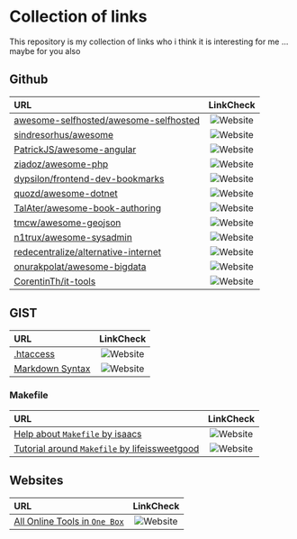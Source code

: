 # Collection of links

This repository is my collection of links who i think it is interesting for me ... maybe for you also

## Github

|URL|LinkCheck|
|:----|:----:|
|[awesome-selfhosted/awesome-selfhosted](https://github.com/awesome-selfhosted/awesome-selfhosted) | ![Website](https://img.shields.io/website?label=Link&style=flat-square&down_color=red&down_message=down&up_color=gree&up_message=available&url=https%3A%2F%2Fgithub.com/awesome-selfhosted/awesome-selfhosted)
|[sindresorhus/awesome](https://github.com/sindresorhus/awesome) | ![Website](https://img.shields.io/website?label=Link&style=flat-square&down_color=red&down_message=down&up_color=gree&up_message=available&url=https%3A%2F%2Fgithub.com/sindresorhus/awesome)
|[PatrickJS/awesome-angular](https://github.com/PatrickJS/awesome-angular) | ![Website](https://img.shields.io/website?label=Link&style=flat-square&down_color=red&down_message=down&up_color=gree&up_message=available&url=https%3A%2F%2Fgithub.com/PatrickJS/awesome-angular)
|[ziadoz/awesome-php](https://github.com/ziadoz/awesome-php) | ![Website](https://img.shields.io/website?label=Link&style=flat-square&down_color=red&down_message=down&up_color=gree&up_message=available&url=https%3A%2F%2Fgithub.com/ziadoz/awesome-php)
|[dypsilon/frontend-dev-bookmarks](https://github.com/dypsilon/frontend-dev-bookmarks) | ![Website](https://img.shields.io/website?label=Link&style=flat-square&down_color=red&down_message=down&up_color=gree&up_message=available&url=https%3A%2F%2Fgithub.com/dypsilon/frontend-dev-bookmarks)
|[quozd/awesome-dotnet](https://github.com/quozd/awesome-dotnet) | ![Website](https://img.shields.io/website?label=Link&style=flat-square&down_color=red&down_message=down&up_color=gree&up_message=available&url=https%3A%2F%2Fgithub.com/quozd/awesome-dotnet)
|[TalAter/awesome-book-authoring](https://github.com/TalAter/awesome-book-authoring) | ![Website](https://img.shields.io/website?label=Link&style=flat-square&down_color=red&down_message=down&up_color=gree&up_message=available&url=https%3A%2F%2Fgithub.com/TalAter/awesome-book-authoring)
|[tmcw/awesome-geojson](https://github.com/tmcw/awesome-geojson) | ![Website](https://img.shields.io/website?label=Link&style=flat-square&down_color=red&down_message=down&up_color=gree&up_message=available&url=https%3A%2F%2Fgithub.com/tmcw/awesome-geojson)
|[n1trux/awesome-sysadmin](https://github.com/n1trux/awesome-sysadmin) | ![Website](https://img.shields.io/website?label=Link&style=flat-square&down_color=red&down_message=down&up_color=gree&up_message=available&url=https%3A%2F%2Fgithub.com/n1trux/awesome-sysadmin)
|[redecentralize/alternative-internet](https://github.com/redecentralize/alternative-internet) | ![Website](https://img.shields.io/website?label=Link&style=flat-square&down_color=red&down_message=down&up_color=gree&up_message=available&url=https%3A%2F%2Fgithub.com/redecentralize/alternative-internet)
|[onurakpolat/awesome-bigdata](https://github.com/onurakpolat/awesome-bigdata) | ![Website](https://img.shields.io/website?label=Link&style=flat-square&down_color=red&down_message=down&up_color=gree&up_message=available&url=https%3A%2F%2Fgithub.com/onurakpolat/awesome-bigdata)
|[CorentinTh/it-tools](https://github.com/CorentinTh/it-tools) | ![Website](https://img.shields.io/website?label=Link&style=flat-square&down_color=red&down_message=down&up_color=gree&up_message=available&url=https%3A%2F%2Fgithub.com/CorentinTh/it-tools)

## GIST

|URL|LinkCheck|
|:----|:----:|
|[.htaccess](https://gist.github.com/ScottPhillips/1721489) | ![Website](https://img.shields.io/website?label=Link&style=flat-square&down_color=red&down_message=down&up_color=gree&up_message=available&url=https%3A%2F%2Fgist.github.com/ScottPhillips/1721489)
|[Markdown Syntax](https://gist.github.com/VEnis/7465176) | ![Website](https://img.shields.io/website?label=Link&style=flat-square&down_color=red&down_message=down&up_color=gree&up_message=available&url=https%3A%2F%2Fgist.github.com/VEnis/7465176)

### Makefile

|URL|LinkCheck|
|:----|:----:|
|[Help about `Makefile` by isaacs](https://gist.github.com/isaacs/62a2d1825d04437c6f08) | ![Website](https://img.shields.io/website?label=Link&style=flat-square&down_color=red&down_message=down&up_color=gree&up_message=available&url=https%3A%2F%2Fgist.github.com/isaacs/62a2d1825d04437c6f08)
|[Tutorial around `Makefile` by lifeissweetgood](https://github.com/lifeissweetgood/makefile-tutorial) | ![Website](https://img.shields.io/website?label=Link&style=flat-square&down_color=red&down_message=down&up_color=gree&up_message=available&url=https%3A%2F%2Fgithub.com/lifeissweetgood/makefile-tutorial)

## Websites

|URL|LinkCheck|
|:----|:----:|
|[All Online Tools in `One Box`](https://10015.io/) | ![Website](https://img.shields.io/website?label=Link&style=flat-square&down_color=red&down_message=down&up_color=gree&up_message=available&url=https%3A%2F%2F10015.io)

